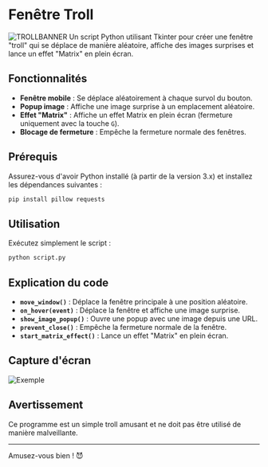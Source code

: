 # Fenêtre Troll
<img src='./TROLL.jpg' alt='TROLLBANNER'>
Un script Python utilisant Tkinter pour créer une fenêtre "troll" qui se déplace de manière aléatoire, affiche des images surprises et lance un effet "Matrix" en plein écran.

## Fonctionnalités

- **Fenêtre mobile** : Se déplace aléatoirement à chaque survol du bouton.
- **Popup image** : Affiche une image surprise à un emplacement aléatoire.
- **Effet "Matrix"** : Affiche un effet Matrix en plein écran (fermeture uniquement avec la touche `G`).
- **Blocage de fermeture** : Empêche la fermeture normale des fenêtres.

## Prérequis

Assurez-vous d'avoir Python installé (à partir de la version 3.x) et installez les dépendances suivantes :

```bash
pip install pillow requests
```

## Utilisation

Exécutez simplement le script :

```bash
python script.py
```

## Explication du code

- **`move_window()`** : Déplace la fenêtre principale à une position aléatoire.
- **`on_hover(event)`** : Déplace la fenêtre et affiche une image surprise.
- **`show_image_popup()`** : Ouvre une popup avec une image depuis une URL.
- **`prevent_close()`** : Empêche la fermeture normale de la fenêtre.
- **`start_matrix_effect()`** : Lance un effet "Matrix" en plein écran.

## Capture d'écran

![Exemple](https://sunbren.com/wp-content/uploads/2019/01/youhavebeenhacked.jpg)

## Avertissement

Ce programme est un simple troll amusant et ne doit pas être utilisé de manière malveillante.

---

Amusez-vous bien ! 😈

